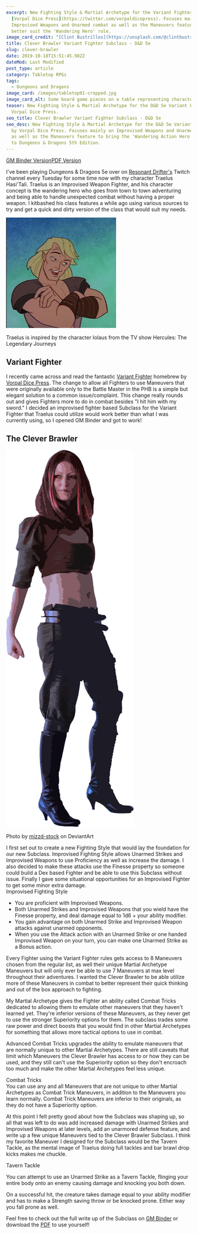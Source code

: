 ```yaml
---
excerpt: New Fighting Style & Martial Archetype for the Variant Fighter by
  [Vorpal Dice Press](https://twitter.com/vorpaldicepress). Focuses mainly on
  Improvised Weapons and Unarmed combat as well as the Maneuvers feature to
  better suit the 'Wandering Hero' role.
image_card_credit: "[Clint Bustrillos](https://unsplash.com/@clintbustrillos) on Unsplash"
title: Clever Brawler Variant Fighter Subclass - D&D 5e
slug: clever-brawler
date: 2019-10-18T15:51:45.982Z
dateMod: Last Modified
post_type: article
category: Tabletop RPGs
tags:
  - Dungeons and Dragons
image_card: /images/tabletop01-cropped.jpg
image_card_alt: Some board game pieces on a table representing characters in battle.
teaser: New Fighting Style & Martial Archetype for the D&D 5e Variant Fighter by
  Vorpal Dice Press.
seo_title: Clever Brawler Variant Fighter Subclass - D&D 5e
seo_desc: New Fighting Style & Martial Archetype for the D&D 5e Variant Fighter
  by Vorpal Dice Press. Focuses mainly on Improvised Weapons and Unarmed combat
  as well as the Maneuvers feature to bring the 'Wandering Action Hero' concept
  to Dungeons & Dragons 5th Edition.
---
```

<div class="flex flex-wrap justify-center mb-8">
<a href="https://www.gmbinder.com/share/-LrIf4k8Z37lw1PmDFOR" target="_blank"
class="fs-btn mr-4">GM Binder Version</a><a
href="/images/clever-brawler-v1-0.pdf" target="_blank" class="fs-btn">PDF
Version</a></div>

<p>I've been playing Dungeons & Dragons 5e over on <a href="https://twitch.tv/resonantdrifter" target="_blank">Resonant Drifter's</a> Twitch channel every Tuesday for some time now with my character Traelus Hasi'Tali. Traelus is an Improvised Weapon Fighter, and his character concept is the wandering hero who goes from town to town adventuring and being able to handle unexpected combat without having a proper weapon. I kitbashed his class features a while ago using various sources to try and get a quick and dirty version of the class that would suit my needs.</p>

<div class="flex flex-wrap justify-center"> <img src="/images/traelus-hasa-tali.png" alt="An altered image of Iolaus from the Hercules and Xena animated movie to represent Traelus Hasi'Tali">
</div>

<p class="text-base text-center py-4"> Traelus is inspired by the character Iolaus from the TV show Hercules: The Legendary Journeys</p>

<h2 class="text-4xl text-center">Variant Fighter</h2>

I recently came across and read the fantastic <a href="https://www.reddit.com/r/UnearthedArcana/comments/bdode0/variant_fighter_reupload_vdp_version/" target="_blank">Variant Fighter</a> homebrew by <a href="https://twitter.com/vorpaldicepress" target="_blank"> Vorpal Dice Press</a>. The change to allow all Fighters to use Maneuvers that were originally available only to the Battle Master in the PHB is a simple but elegant solution to a common issue/complaint. This change really rounds out and gives Fighters more to do in combat besides "I hit him with my sword." I decided an improvised fighter based Subclass for the Variant Fighter that Traelus could utilize would work better than what I was currently using, so I opened GM Binder and got to work!

<h2 class="text-4xl text-center">The Clever Brawler</h2>

<div class="flex w-32 justify-center mx-auto">
<img src="/images/fighter.png" alt="Image of the Clever Brawler">
</div>

<p class=" text-base justify-center px-1 py-4 text-center">Photo by <a href="https://www.deviantart.com/mizzd-stock/gallery" target="_blank">mizzd-stock</a> on DeviantArt</p>
I first set out to create a new Fighting Style that would lay the foundation for our new Subclass. Improvised Fighting Style allows Unarmed Strikes and Improvised Weapons to use Proficiency as well as increase the damage. I also decided to make these attacks use the Finesse property so someone could build a Dex based Fighter and be able to use this Subclass without issue. Finally I gave some situational opportunities for an Improvised Fighter to get some minor extra damage.

<div class="flex flex-wrap fs-box bg-fspurple-800 font-mono justify-center my-8 mx-auto"> <div class="pb-4">Improvised Fighting Style</div>
<ul>
<li class="mb-3">You are proficient with Improvised Weapons.</li>
<li class="mb-3">Both Unarmed Strikes and Improvised Weapons that you wield
have the Finesse property, and deal damage equal to 1d6 +
your ability modifier.</li>
<li class="mb-3">You gain advantage on both Unarmed Strike and Improvised
Weapon attacks against unarmed opponents.</li>
<li>When you use the Attack action with an Unarmed Strike or one handed Improvised Weapon on your turn, you can make one Unarmed Strike as a Bonus action.</li>
<ul>
</div>

Every Fighter using the Variant Fighter rules gets access to 8 Maneuvers chosen from the regular list, as well their unique Martial Archetype Maneuvers but will only ever be able to use 7 Maneuvers at max level throughout their adventures. I wanted the Clever Brawler to be able utilize more of these Maneuvers in combat to better represent their quick thinking and out of the box approach to fighting.

My Martial Archetype gives the Fighter an ability called Combat Tricks dedicated to allowing them to emulate other maneuvers that they haven't learned yet. They're inferior versions of these Maneuvers, as they never get to use the stronger Superiority options for them. The subclass trades some raw power and direct boosts that you would find in other Martial Archetypes for something that allows more tactical options to use in combat.

Advanced Combat Tricks
 upgrades the ability to emulate maneuvers that are normally unique to other Martial Archetypes. There are still caveats that limit which Maneuvers the Clever Brawler has access to or how they can be used, and they still can't use the Superiority option so they don't encroach too much and make the other Martial Archetypes feel less unique.

<div class="flex flex-wrap fs-box bg-fspurple-800 font-mono justify-center my-8 mx-auto"> <div class="pb-4">Combat Tricks</div>
You can use any and all Maneuvers that are not unique to
other Martial Archetypes as Combat Trick Maneuvers, in
addition to the Maneuvers you learn normally.
Combat Trick Maneuvers are inferior to their originals, as
they do not have a Superiority option.
</div>

At this point I felt pretty good about how the Subclass was shaping up, so all that was left to do was add increased damage with Unarmed Strikes and Improvised Weapons at later levels, add an unarmored defense feature, and write up a few unique Maneuvers tied to the Clever Brawler Subclass. I think my favorite Maneuver I designed for the Subclass would be the Tavern Tackle, as the mental image of Traelus doing full tackles and bar brawl drop kicks makes me chuckle.

<div class="flex flex-wrap fs-box bg-fspurple-800 font-mono justify-center my-8 mx-auto"> <div class="pb-4">Tavern Tackle</div>
<p>You can attempt to use an Unarmed Strike as a Tavern Tackle, flinging your entire body onto an enemy causing damage and knocking you both down.</p>
<p>On a successful hit, the creature takes damage equal to your ability modifier and has to make a Strength saving throw or be knocked prone. Either way you fall prone as well.</p>
</div>

Feel free to check out the full write up of the Subclass on <a href="https://www.gmbinder.com/share/-LrIf4k8Z37lw1PmDFOR" target="_blank">GM Binder</a> or download the <a href="/images/clever-brawler-v1-0.pdf" target="_blank">PDF</a> to use yourself!
